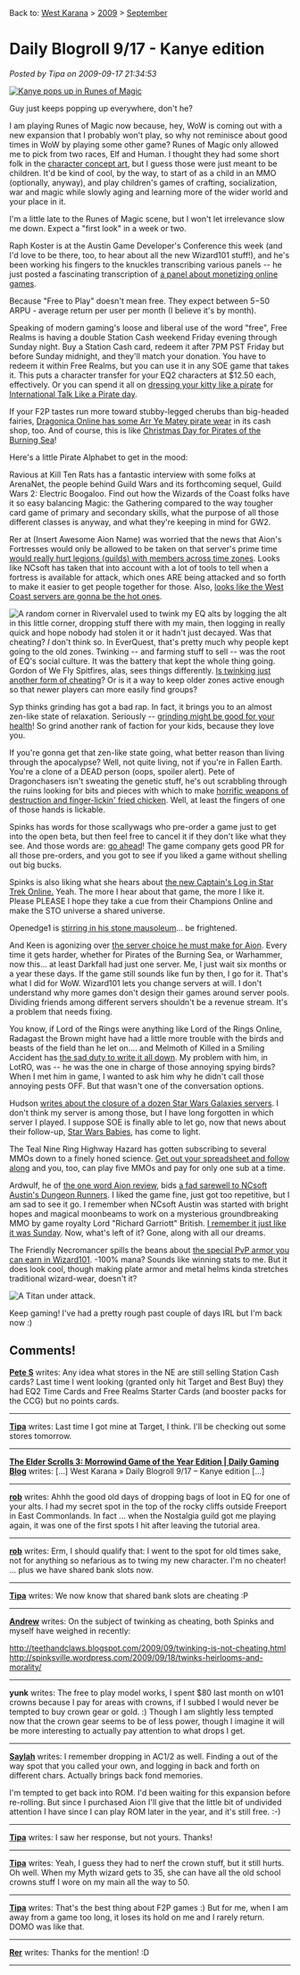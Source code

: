 Back to: [West Karana](/posts/westkarana.md) > [2009](/posts/2009/westkarana.md) > [September](./westkarana.md)
# Daily Blogroll 9/17 - Kanye edition

*Posted by Tipa on 2009-09-17 21:34:53*

[![Kanye pops up in Runes of Magic](../../../uploads/2009/09/kanye.jpg "Kanye pops up in Runes of Magic")](../../../uploads/2009/09/kanye.jpg)

Guy just keeps popping up everywhere, don't he?

I am playing Runes of Magic now because, hey, WoW is coming out with a new expansion that I probably won't play, so why not reminisce about good times in WoW by playing some other game? Runes of Magic only allowed me to pick from two races, Elf and Human. I thought they had some short folk in the [character concept art](http://img.neoseeker.com/v_concept_art.php?caid=7948), but I guess those were just meant to be children. It'd be kind of cool, by the way, to start of as a child in an MMO (optionally, anyway), and play children's games of crafting, socialization, war and magic while slowly aging and learning more of the wider world and your place in it.

I'm a little late to the Runes of Magic scene, but I won't let irrelevance slow me down. Expect a "first look" in a week or two.

Raph Koster is at the Austin Game Developer's Conference this week (and I'd love to be there, too, to hear about all the new Wizard101 stuff!), and he's been working his fingers to the knuckles transcribing various panels -- he just posted a fascinating transcription of [a panel about monetizing online games](http://www.raphkoster.com/2009/09/17/agdc-opportunities-for-monetizing-online-games/).

Because "Free to Play" doesn't mean free. They expect between $5-$50 ARPU - average return per user per month (I believe it's by month).

Speaking of modern gaming's loose and liberal use of the word "free", Free Realms is having a double Station Cash weekend Friday evening through Sunday night. Buy a Station Cash card, redeem it after 7PM PST Friday but before Sunday midnight, and they'll match your donation. You have to redeem it within Free Realms, but you can use it in any SOE game that takes it. This puts a character transfer for your EQ2 characters at $12.50 each, effectively. Or you can spend it all on [dressing your kitty like a pirate](http://www.freerealms.com/article/detail.action?articleId=333) for [International Talk Like a Pirate day](http://www.talklikeapirate.com/).

If your F2P tastes run more toward stubby-legged cherubs than big-headed fairies, [Dragonica Online has some Arr Ye Matey pirate wear](http://forums.thqice.com/showthread.php?t=7291) in its cash shop, too. And of course, this is like [Christmas Day for Pirates of the Burning Sea](http://www.burningsea.com/page/news/article&article_id=11298)!

Here's a little Pirate Alphabet to get in the mood:

Ravious at Kill Ten Rats has a fantastic interview with some folks at ArenaNet, the people behind Guild Wars and its forthcoming sequel, Guild Wars 2: Electric Boogaloo. Find out how the Wizards of the Coast folks have it so easy balancing Magic: the Gathering compared to the way tougher card game of primary and secondary skills, what the purpose of all those different classes is anyway, and what they're keeping in mind for GW2.

Rer at (Insert Awesome Aion Name) was worried that the news that Aion's Fortresses would only be allowed to be taken on that server's prime time [would really hurt legions (guilds) with members across time zones](http://insert-awesome-aion-name.blogspot.com/2009/09/truely-unacceptable.html). Looks like NCsoft has taken that into account with a lot of tools to tell when a fortress is available for attack, which ones ARE being attacked and so forth to make it easier to get people together for those. Also, [looks like the West Coast servers are gonna be the hot ones](http://insert-awesome-aion-name.blogspot.com/2009/09/fort-times.html).

![A random corner in Rivervale](../../../uploads/2009/09/eqgame-2009-09-17-20-59-29-19.jpg "A random corner in Rivervale")I used to twink my EQ alts by logging the alt in this little corner, dropping stuff there with my main, then logging in really quick and hope nobody had stolen it or it hadn't just decayed. Was that cheating? *I* don't think so. In EverQuest, that's pretty much why people kept going to the old zones. Twinking -- and farming stuff to sell -- was the root of EQ's social culture. It was the battery that kept the whole thing going. Gordon of We Fly Spitfires, alas, sees things differently. [Is twinking just another form of cheating](http://blog.weflyspitfires.com/2009/09/17/twinking-is-just-another-form-of-cheating/)? Or is it a way to keep older zones active enough so that newer players can more easily find groups?

Syp thinks grinding has got a bad rap. In fact, it brings you to an almost zen-like state of relaxation. Seriously -- [grinding might be good for your health](http://biobreak.wordpress.com/2009/09/17/a-case-for-grinding-redux/)! So grind another rank of faction for your kids, because they love you.

If you're gonna get that zen-like state going, what better reason than living through the apocalypse? Well, not quite living, not if you're in Fallen Earth. You're a clone of a DEAD person (oops, spoiler alert). Pete of Dragonchasers isn't sweating the genetic stuff, he's out scrabbling through the ruins looking for bits and pieces with which to make [horrific weapons of destruction and finger-lickin' fried chicken](http://dragonchasers.com/2009/09/15/starter-towns-empty-out/). Well, at least the fingers of one of those hands is lickable.

Spinks has words for those scallywags who pre-order a game just to get into the open beta, but then feel free to cancel it if they don't like what they see. And those words are: [go ahead](http://spinksville.wordpress.com/2009/09/16/gambling-with-pre-order-bonuses-and-beta-access/)! The game company gets good PR for all those pre-orders, and you got to see if you liked a game without shelling out big bucks.

Spinks is also liking what she hears about [the new Captain's Log in Star Trek Online.](http://spinksville.wordpress.com/2009/09/16/captains-log-stardate-whatever/) Yeah. The more I hear about that game, the more I like it. Please PLEASE I hope they take a cue from their Champions Online and make the STO universe a shared universe.

Openedge1 is [stirring in his stone mausoleum](http://simple-n-complex.blogspot.com/2009/09/may-return-discuss.html)... be frightened.

And Keen is agonizing over [the server choice he must make for Aion](http://www.keenandgraev.com/?p=2954). Every time it gets harder, whether for Pirates of the Burning Sea, or Warhammer, now this... at least Darkfall had just one server. Me, I just wait six months or a year these days. If the game still sounds like fun by then, I go for it. That's what I did for WoW. Wizard101 lets you change servers at will. I don't understand why more games don't design their games around server pools. Dividing friends among different servers shouldn't be a revenue stream. It's a problem that needs fixing.

You know, if Lord of the Rings were anything like Lord of the Rings Online, Radagast the Brown might have had a little more trouble with the birds and beasts of the field than he let on.... and Melmoth of Killed in a Smiling Accident has [the sad duty to write it all down](http://www.kiasa.org/2009/09/16/what-really-happened-to-radagast-the-brown/). My problem with him, in LotRO, was -- he was the one in charge of those annoying spying birds? When I met him in game, I wanted to ask him why he didn't call those annoying pests OFF. But that wasn't one of the conversation options.

Hudson [writes about the closure of a dozen Star Wars Galaxies servers](http://hudshideout.com/blog/?p=3348). I don't think my server is among those, but I have long forgotten in which server I played. I suppose SOE is finally able to let go, now that news about their follow-up, [Star Wars Babies](http://www.tentonhammer.com/node/73904), has come to light.

The Teal Nine Ring Highway Hazard has gotten subscribing to several MMOs down to a finely honed science. [Get out your spreadsheet and follow along](http://playervsdeveloper.blogspot.com/2009/09/juggling-mmorpgs-and-budgets.html) and you, too, can play five MMOs and pay for only one sub at a time.

Ardwulf, he of [the one word Aion review](http://ardwulfslair.wordpress.com/2009/09/10/worlds-shortest-aion-review/), bids [a fad sarewell to NCsoft Austin's Dungeon Runners](http://ardwulfslair.wordpress.com/2009/09/16/yet-another-title-meet-the-ncsoft-axe/). I liked the game fine, just got too repetitive, but I am sad to see it go. I remember when NCsoft Austin was started with bright hopes and magical moonbeams to work on a mysterious groundbreaking MMO by game royalty Lord "Richard Garriott" British. [I remember it just like it was Sunday](../../../index.php/2009/09/13/daily-blogroll-looks-back-2001/). Now, what's left of it? Gone, along with all our dreams.

The Friendly Necromancer spills the beans about [the special PvP armor you can earn in Wizard101](http://thefriendlynecromancer.blogspot.com/2009/09/alex-jaderider-wears-cools-clothes-what.html). -100% mana? Sounds like winning stats to me. But it does look cool, though making plate armor and metal helms kinda stretches traditional wizard-wear, doesn't it?

![A Titan under attack.](../../../uploads/2009/09/ExeFile-2009-09-13-11-20-41-51.jpg "A Titan under attack.")

Keep gaming! I've had a pretty rough past couple of days IRL but I'm back now :)
## Comments!

**[Pete S](http://dragonchasers.com)** writes: Any idea what stores in the NE are still selling Station Cash cards? Last time I went looking (granted only hit Target and Best Buy) they had EQ2 Time Cards and Free Realms Starter Cards (and booster packs for the CCG) but no points cards.

---

**[Tipa](https://chasingdings.com)** writes: Last time I got mine at Target, I think. I'll be checking out some stores tomorrow.

---

**[The Elder Scrolls 3: Morrowind Game of the Year Edition | Daily Gaming Blog](http://dailygamingblog.com/the-elder-scrolls-3-morrowind-game-of-the-year-edition)** writes: [...] West Karana » Daily Blogroll 9/17 – Kanye edition [...]

---

**[rob](http://www.lostaneighth.com)** writes: Ahhh the good old days of dropping bags of loot in EQ for one of your alts. I had my secret spot in the top of the rocky cliffs outside Freeport in East Commonlands. In fact ... when the Nostalgia guild got me playing again, it was one of the first spots I hit after leaving the tutorial area.

---

**[rob](http://www.lostaneighth.com)** writes: Erm, I should qualify that: I went to the spot for old times sake, not for anything so nefarious as to twing my new character. I'm no cheater! ... plus we have shared bank slots now.

---

**[Tipa](https://chasingdings.com)** writes: We now know that shared bank slots are cheating :P

---

**[Andrew](http://teethandclaws.blogspot.com)** writes: On the subject of twinking as cheating, both Spinks and myself have weighed in recently:

http://teethandclaws.blogspot.com/2009/09/twinking-is-not-cheating.html
http://spinksville.wordpress.com/2009/09/18/twinks-heirlooms-and-morality/

---

**yunk** writes: The free to play model works, I spent $80 last month on w101 crowns because I pay for areas with crowns, if I subbed I would never be tempted to buy crown gear or gold. :)
Though I am slightly less tempted now that the crown gear seems to be of less power, though I imagine it will be more interesting to actually pay attention to what drops I get.

---

**[Saylah](http://notadiary.typepad.com/mysticworlds/)** writes: I remember dropping in AC1/2 as well. Finding a out of the way spot that you called your own, and logging in back and forth on different chars. Actually brings back fond memories.

I'm tempted to get back into ROM. I'd been waiting for this expansion before re-rolling. But since I purchased Aion I'll give that the little bit of undivided attention I have since I can play ROM later in the year, and it's still free. :-)

---

**[Tipa](https://chasingdings.com)** writes: I saw her response, but not yours. Thanks!

---

**[Tipa](https://chasingdings.com)** writes: Yeah, I guess they had to nerf the crown stuff, but it still hurts. Oh well. When my Myth wizard gets to 35, she can have all the old school crowns stuff I wore on my main all the way to 50.

---

**[Tipa](https://chasingdings.com)** writes: That's the best thing about F2P games :) But for me, when I am away from a game too long, it loses its hold on me and I rarely return. DOMO was like that.

---

**[Rer](http://insert-awesome-aion-name.blogspot.com/)** writes: Thanks for the mention! :D

---

